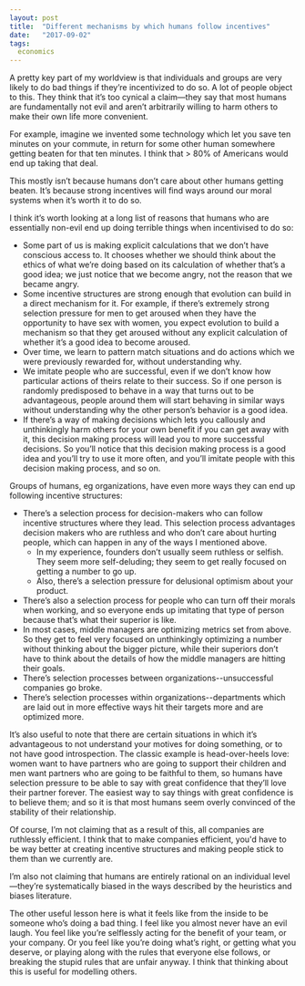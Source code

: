 ```yaml
---
layout: post
title:  "Different mechanisms by which humans follow incentives"
date:   "2017-09-02"
tags:
  economics
---
```


A pretty key part of my worldview is that individuals and groups are very likely to do bad things if they’re incentivized to do so. A lot of people object to this. They think that it’s too cynical a claim—they say that most humans are fundamentally not evil and aren’t arbitrarily willing to harm others to make their own life more convenient.

For example, imagine we invented some technology which let you save ten minutes on your commute, in return for some other human somewhere getting beaten for that ten minutes. I think that > 80% of Americans would end up taking that deal.

This mostly isn’t because humans don’t care about other humans getting beaten. It’s because strong incentives will find ways around our moral systems when it’s worth it to do so.

I think it’s worth looking at a long list of reasons that humans who are essentially non-evil end up doing terrible things when incentivised to do so:


- Some part of us is making explicit calculations that we don’t have conscious access to. It chooses whether we should think about the ethics of what we’re doing based on its calculation of whether that’s a good idea; we just notice that we become angry, not the reason that we became angry.
- Some incentive structures are strong enough that evolution can build in a direct mechanism for it. For example, if there’s extremely strong selection pressure for men to get aroused when they have the opportunity to have sex with women, you expect evolution to build a mechanism so that they get aroused without any explicit calculation of whether it’s a good idea to become aroused.
- Over time, we learn to pattern match situations and do actions which we were previously rewarded for, without understanding why.
- We imitate people who are successful, even if we don’t know how particular actions of theirs relate to their success. So if one person is randomly predisposed to behave in a way that turns out to be advantageous, people around them will start behaving in similar ways without understanding why the other person’s behavior is a good idea.
- If there’s a way of making decisions which lets you callously and unthinkingly harm others for your own benefit if you can get away with it, this decision making process will lead you to more successful decisions. So you’ll notice that this decision making process is a good idea and you’ll try to use it more often, and you’ll imitate people with this decision making process, and so on.

Groups of humans, eg organizations, have even more ways they can end up following incentive structures:

- There’s a selection process for decision-makers who can follow incentive structures where they lead. This selection process advantages decision makers who are ruthless and who don’t care about hurting people, which can happen in any of the ways I mentioned above.
  - In my experience, founders don’t usually seem ruthless or selfish. They seem more self-deluding; they seem to get really focused on getting a number to go up.
  - Also, there’s a selection pressure for delusional optimism about your product.
- There’s also a selection process for people who can turn off their morals when working, and so everyone ends up imitating that type of person because that’s what their superior is like.
- In most cases, middle managers are optimizing metrics set from above. So they get to feel very focused on unthinkingly optimizing a number without thinking about the bigger picture, while their superiors don’t have to think about the details of how the middle managers are hitting their goals.
- There’s selection processes between organizations--unsuccessful companies go broke.
- There’s selection processes within organizations--departments which are laid out in more effective ways hit their targets more and are optimized more.

It’s also useful to note that there are certain situations in which it’s advantageous to not understand your motives for doing something, or to not have good introspection. The classic example is head-over-heels love: women want to have partners who are going to support their children and men want partners who are going to be faithful to them, so humans have selection pressure to be able to say with great confidence that they’ll love their partner forever. The easiest way to say things with great confidence is to believe them; and so it is that most humans seem overly convinced of the stability of their relationship.

Of course, I’m not claiming that as a result of this, all companies are ruthlessly efficient. I think that to make companies efficient, you'd have to be way better at creating incentive structures and making people stick to them than we currently are.

I’m also not claiming that humans are entirely rational on an individual level—they’re systematically biased in the ways described by the heuristics and biases literature.

The other useful lesson here is what it feels like from the inside to be someone who’s doing a bad thing. I feel like you almost never have an evil laugh. You feel like you’re selflessly acting for the benefit of your team, or your company. Or you feel like you’re doing what’s right, or getting what you deserve, or playing along with the rules that everyone else follows, or breaking the stupid rules that are unfair anyway. I think that thinking about this is useful for modelling others.

